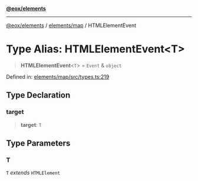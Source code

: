 [**@eox/elements**](../../../README.md)

***

[@eox/elements](../../../modules.md) / [elements/map](../README.md) / HTMLElementEvent

# Type Alias: HTMLElementEvent\<T\>

> **HTMLElementEvent**\<`T`\> = `Event` & `object`

Defined in: [elements/map/src/types.ts:219](https://github.com/EOX-A/EOxElements/blob/2959304700f39ffdecbdb918952cf7500528a204/elements/map/src/types.ts#L219)

## Type Declaration

### target

> **target**: `T`

## Type Parameters

### T

`T` *extends* `HTMLElement`
